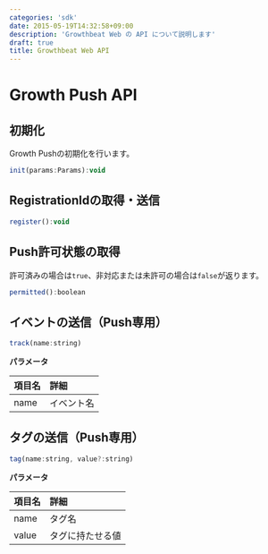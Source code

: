 ```yaml
---
categories: 'sdk'
date: 2015-05-19T14:32:58+09:00
description: 'Growthbeat Web の API について説明します'
draft: true
title: Growthbeat Web API
---
```


# Growth Push API

## 初期化

Growth Pushの初期化を行います。

```javascript
init(params:Params):void
```

## RegistrationIdの取得・送信

```javascript
register():void
```

## Push許可状態の取得

許可済みの場合は`true`、非対応または未許可の場合は`false`が返ります。

```javascript
permitted():boolean
```

## イベントの送信（Push専用）

```javascript
track(name:string)
```
**パラメータ**

|項目名|詳細|
|:--|:--|
|name|イベント名|

## タグの送信（Push専用）

```javascript
tag(name:string, value?:string)
```

**パラメータ**

|項目名|詳細|
|:--|:--|
|name|タグ名|
|value|タグに持たせる値|

